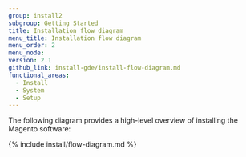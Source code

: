 ```yaml
---
group: install2
subgroup: Getting Started
title: Installation flow diagram
menu_title: Installation flow diagram
menu_order: 2
menu_node:
version: 2.1
github_link: install-gde/install-flow-diagram.md
functional_areas:
  - Install
  - System
  - Setup
---
```



The following diagram provides a high-level overview of installing the Magento software:

{% include install/flow-diagram.md %}